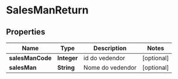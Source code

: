 
# SalesManReturn

## Properties
Name | Type | Description | Notes
------------ | ------------- | ------------- | -------------
**salesManCode** | **Integer** | id do vedendor |  [optional]
**salesMan** | **String** | Nome do vedendor |  [optional]



